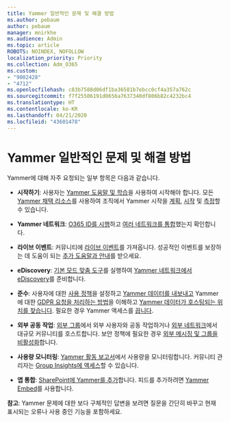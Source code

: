 ```yaml
---
title: Yammer 일반적인 문제 및 해결 방법
ms.author: pebaum
author: pebaum
manager: mnirkhe
ms.audience: Admin
ms.topic: article
ROBOTS: NOINDEX, NOFOLLOW
localization_priority: Priority
ms.collection: Adm_O365
ms.custom:
- "9002428"
- "4712"
ms.openlocfilehash: c83b7588d06df1ba36581b7ebcc0cf4a357a762c
ms.sourcegitcommit: f7f25506191d0656a7637340df806b82c4232bc4
ms.translationtype: HT
ms.contentlocale: ko-KR
ms.lasthandoff: 04/21/2020
ms.locfileid: "43601478"
---
```

# <a name="yammer-common-issues-and-resolutions"></a>Yammer 일반적인 문제 및 해결 방법

Yammer에 대해 자주 요청되는 일부 항목은 다음과 같습니다.

- **시작하기**: 사용자는 [Yammer 도움말 및 학습](https://support.office.com/yammer)을 사용하여 시작해야 합니다. 모든 [Yammer 채택 리소스](https://aka.ms/yamresources)를 사용하여 조직에서 Yammer 시작을 [계획](https://aka.ms/YamSuccessGuide), [시작](https://aka.ms/YamLaunchPlaybook) 및 [측정](https://aka.ms/YamMeasureSuccesGuide)할 수 있습니다. 

- **Yammer 네트워크**: [O365 ID를 시행](https://docs.microsoft.com/yammer/configure-your-yammer-network/enforce-office-365-identity)하고 [여러 네트워크를 통합](https://docs.microsoft.com/yammer/configure-your-yammer-network/consolidate-multiple-yammer-networks)했는지 확인합니다. 

- **라이브 이벤트**: 커뮤니티에 [라이브 이벤트](https://docs.microsoft.com/yammer/manage-yammer-groups/yammer-live-events)를 가져옵니다. 성공적인 이벤트를 보장하는 데 도움이 되는 [추가 도움말과 안내](https://resources.techcommunity.microsoft.com/live-events/assistance/)를 받으세요. 

- **eDiscovery**: [기본 모드 맞춤 도구](https://docs.microsoft.com/yammer/configure-your-yammer-network/overview-native-mode)를 실행하여 [Yammer 네트워크에서 eDiscovery](https://docs.microsoft.com/yammer/manage-security-and-compliance/overview-of-ediscovery)를 준비합니다. 

- **준수**: 사용자에 대한 [사용 정책](https://docs.microsoft.com/yammer/manage-security-and-compliance/set-up-a-usage-policy)을 설정하고 [Yammer 데이터를 내보내고](https://docs.microsoft.com/yammer/manage-security-and-compliance/export-yammer-enterprise-data) Yammer에 대한 [GDPR 요청을 처리하는 방법](https://docs.microsoft.com/yammer/manage-security-and-compliance/gdpr-requests-in-yammer-enterprise)을 이해하고 [Yammer 데이터가 호스팅되는 위치를 찾습니다](https://docs.microsoft.com/yammer/manage-security-and-compliance/data-residency). 필요한 경우 Yammer 액세스를 [끕니다](https://docs.microsoft.com/yammer/manage-yammer-users/turn-off-user-access).

- **외부 공동 작업**: [외부 그룹](https://docs.microsoft.com/yammer/work-with-external-users/create-and-manage-external-groups)에서 외부 사용자와 공동 작업하거나 [외부 네트워크](https://docs.microsoft.com/yammer/work-with-external-users/create-and-manage-an-external-network)에서 대규모 커뮤니티를 호스트합니다. 보안 정책에 필요한 경우 [외부 메시징 및 그룹을 비활성화](https://docs.microsoft.com/yammer/work-with-external-users/disable-external-messaging)합니다.

- **사용량 모니터링**: [Yammer 활동 보고서](https://docs.microsoft.com/microsoft-365/admin/activity-reports/yammer-activity-report)에서 사용량을 모니터링합니다. 커뮤니티 관리자는 [Group Insights에 액세스](https://support.office.com/article/view-group-insights-in-yammer-73f9fa6d-d442-4f25-9194-d5317c9328ab)할 수 있습니다.

- **앱 통합**: [SharePoint에 Yammer를 추가](https://docs.microsoft.com/yammer/integrate-yammer-with-other-apps/embed-a-feed-into-a-sharepoint-site)합니다. 피드를 추가하려면 [Yammer Embed](https://developer.yammer.com/docs/embed)를 사용합니다. 

**참고**: Yammer 문제에 대한 보다 구체적인 답변을 보려면 질문을 간단히 바꾸고 현재 표시되는 오류나 사용 중인 기능을 포함하세요.

